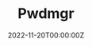 ---
title: "Pwdmgr"
date: "2022-11-20T00:00:00Z"
mytype: software
summary: An open source python application for lightweight password management system through console.
links:
  - type: code
    url: "https://github.com/subroy13/pwdmgr"
  - type: readme
    url: "https://github.com/subroy13/pwdmgr/blob/master/Readme.md"
---